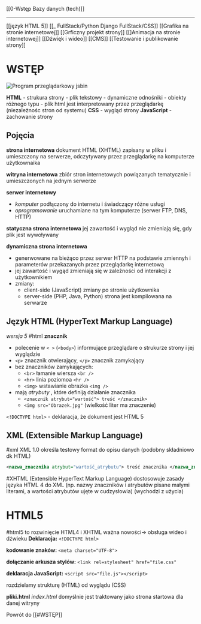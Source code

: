 [[0-Wstęp Bazy danych (tech)]]

---


[[język HTML 5]]
[[_ FullStack/Python Django FullStack/CSS]]
[[Grafika na stronie internetowej]]
[[Grficzny projekt strony]]
[[]Animacja na stronie internetowej]]
[[Dźwięk i wideo]]
[[CMS]]
[[Testowanie i publikowanie strony]]




# WSTĘP
![Program przeglądarkowy jsbin](https://jsbin.com/)

**HTML**          - strukura strony
	- plik tekstowy
	- dynamiczne odnośniki
	- obiekty różnego typu
	- plik html jest interpretowany przez przeglądarkę (niezależnośc stron od systemu)
**CSS**             - wygląd strony
**JavaScript**  - zachowanie strony


## Pojęcia
**strona internetowa** 
dokument HTML (XHTML) zapisany w pliku i umieszczony na serwerze, odczytywany przez przeglądarkę na komputerze użytkownaika

**witryna internetowa**
zbiór stron internetowych powiązanych tematycznie i umieszczonych na jednym serwerze

**serwer internetowy**
- _komputer_ podłączony do internetu i świadczący różne usługi
- _oprogramowanie_ uruchamiane na tym komputerze (serwer FTP, DNS, HTTP)

**statyczna strona internetowa**
jej zawartość i wygląd nie zmieniają się, gdy plik jest wywoływany

**dynamiczna strona internetowa**
- generwowane na bieżąco przez serwer HTTP na podstawie zmiennyh i parameterów przekazanych przez przeglądarkę internetową
- jej zawartość i wygąd zmieniają się w zależności od interakcji z użytkownikiem
- zmiany:
	- client-side (JavaScript) zmiany po stronie użytkownika
	- server-side (PHP, Java, Python) strona jest kompilowana na serwarze


## Język HTML (HyperText Markup Language)
_wersja 5_
#html 
**znacznik**  
- polecenie w  `< >`  (`<body>`) informujące przeglądare  o strukurze strony i jej wyglądzie
- `<p>` znacznik otwierający,   `</p>` znacznik zamykający
- bez znaczników zamykających:
	- `<br>` łamanie wiersza `<br />`
	- `<hr>` linia poziomoa `<hr />`
	- `<img>` wstawianie obrazka `<img />`
- mają _atrybuty_ , które definiją działanie znacznika
	- `<znacznik atrybut="wartość"> treść </znacznik>`
	- `<img src="Obrazek.jpg"` (wielkość liter ma znaczenie)

`<!DOCTYPE html>` - deklaracja, że dokument jest HTML 5


## XML (Extensible Markup Language)
#xml
XML 1.0 określa testowy format do opisu danych (podobny składniowo dk HTML)

```xml
<nazwa_znacznika atrybut="wartość_atrybutu"> treść znacznika </nazwa_znacznika>

```

#XHTML (Extensible HyperText Markup Language)
dostosowuje zasady języka HTML 4 do XML
(np. nazwy znaczników i atrybutów pisane małymi literami, a wartości atrybutów ujęte w cudzysłowia)
(wychodzi z użycia)

# HTML5
#html5
 to rozwinięcie HTML4 i XHTML
 ważna nowości->  obsługa wideo i dźwieku
 **Deklaracja:**
 `<!DOCTYPE html>`
 
 **kodowanie znaków:**
 `<meta charset="UTF-8">`

**dołączanie arkusza stylów:**
`<link rel=stylesheet" href="file.css"`

**deklaracja JavaScript:**
`<script src="file.js"></script>`

rozdzielamy strukturę (HTML) od wyglądu (CSS)

**pliki.html**
_index.html_ domyślnie jest traktowany jako strona startowa dla danej witryny

Powrót do [[#WSTĘP]]







